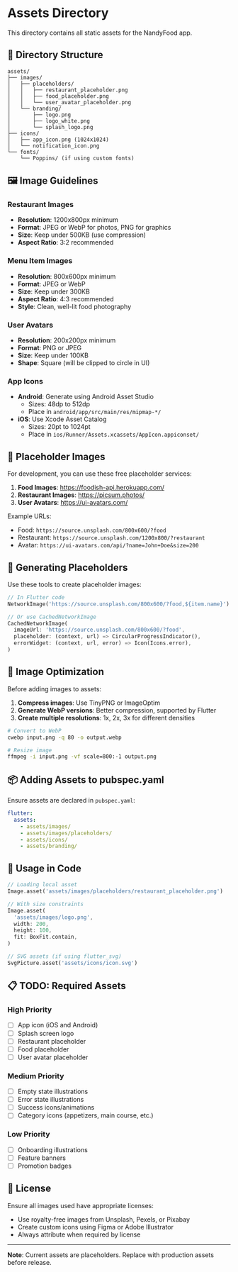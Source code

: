 # Assets Directory

This directory contains all static assets for the NandyFood app.

## 📁 Directory Structure

```
assets/
├── images/
│   ├── placeholders/
│   │   ├── restaurant_placeholder.png
│   │   ├── food_placeholder.png
│   │   └── user_avatar_placeholder.png
│   └── branding/
│       ├── logo.png
│       ├── logo_white.png
│       └── splash_logo.png
├── icons/
│   ├── app_icon.png (1024x1024)
│   └── notification_icon.png
└── fonts/
    └── Poppins/ (if using custom fonts)
```

## 🖼️ Image Guidelines

### Restaurant Images
- **Resolution**: 1200x800px minimum
- **Format**: JPEG or WebP for photos, PNG for graphics
- **Size**: Keep under 500KB (use compression)
- **Aspect Ratio**: 3:2 recommended

### Menu Item Images
- **Resolution**: 800x600px minimum
- **Format**: JPEG or WebP
- **Size**: Keep under 300KB
- **Aspect Ratio**: 4:3 recommended
- **Style**: Clean, well-lit food photography

### User Avatars
- **Resolution**: 200x200px minimum
- **Format**: PNG or JPEG
- **Size**: Keep under 100KB
- **Shape**: Square (will be clipped to circle in UI)

### App Icons
- **Android**: Generate using Android Asset Studio
  - Sizes: 48dp to 512dp
  - Place in `android/app/src/main/res/mipmap-*/`
- **iOS**: Use Xcode Asset Catalog
  - Sizes: 20pt to 1024pt
  - Place in `ios/Runner/Assets.xcassets/AppIcon.appiconset/`

## 📝 Placeholder Images

For development, you can use these free placeholder services:

1. **Food Images**: https://foodish-api.herokuapp.com/
2. **Restaurant Images**: https://picsum.photos/
3. **User Avatars**: https://ui-avatars.com/

Example URLs:
- Food: `https://source.unsplash.com/800x600/?food`
- Restaurant: `https://source.unsplash.com/1200x800/?restaurant`
- Avatar: `https://ui-avatars.com/api/?name=John+Doe&size=200`

## 🎨 Generating Placeholders

Use these tools to create placeholder images:

```dart
// In Flutter code
NetworkImage('https://source.unsplash.com/800x600/?food,${item.name}')

// Or use CachedNetworkImage
CachedNetworkImage(
  imageUrl: 'https://source.unsplash.com/800x600/?food',
  placeholder: (context, url) => CircularProgressIndicator(),
  errorWidget: (context, url, error) => Icon(Icons.error),
)
```

## 🔧 Image Optimization

Before adding images to assets:

1. **Compress images**: Use TinyPNG or ImageOptim
2. **Generate WebP versions**: Better compression, supported by Flutter
3. **Create multiple resolutions**: 1x, 2x, 3x for different densities

```bash
# Convert to WebP
cwebp input.png -q 80 -o output.webp

# Resize image
ffmpeg -i input.png -vf scale=800:-1 output.png
```

## 📦 Adding Assets to pubspec.yaml

Ensure assets are declared in `pubspec.yaml`:

```yaml
flutter:
  assets:
    - assets/images/
    - assets/images/placeholders/
    - assets/icons/
    - assets/branding/
```

## 🚀 Usage in Code

```dart
// Loading local asset
Image.asset('assets/images/placeholders/restaurant_placeholder.png')

// With size constraints
Image.asset(
  'assets/images/logo.png',
  width: 200,
  height: 100,
  fit: BoxFit.contain,
)

// SVG assets (if using flutter_svg)
SvgPicture.asset('assets/icons/icon.svg')
```

## 📋 TODO: Required Assets

### High Priority
- [ ] App icon (iOS and Android)
- [ ] Splash screen logo
- [ ] Restaurant placeholder
- [ ] Food placeholder
- [ ] User avatar placeholder

### Medium Priority
- [ ] Empty state illustrations
- [ ] Error state illustrations
- [ ] Success icons/animations
- [ ] Category icons (appetizers, main course, etc.)

### Low Priority
- [ ] Onboarding illustrations
- [ ] Feature banners
- [ ] Promotion badges

## 📄 License

Ensure all images used have appropriate licenses:
- Use royalty-free images from Unsplash, Pexels, or Pixabay
- Create custom icons using Figma or Adobe Illustrator
- Always attribute when required by license

---

**Note**: Current assets are placeholders. Replace with production assets before release.
